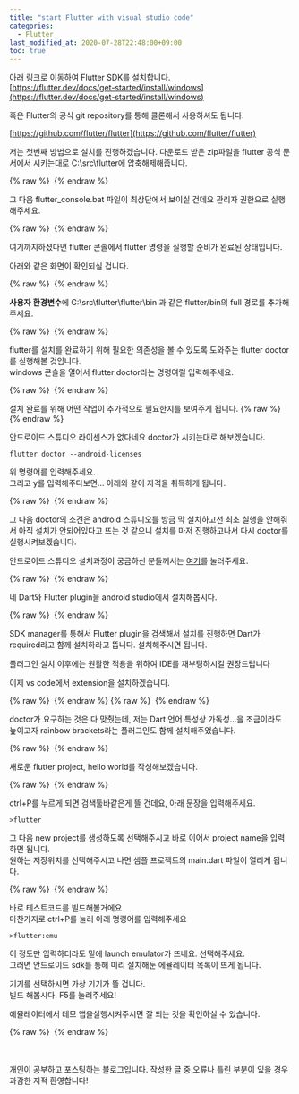 ```yaml
---
title: "start Flutter with visual studio code"
categories: 
  - Flutter
last_modified_at: 2020-07-28T22:48:00+09:00
toc: true
---
```


아래 링크로 이동하여 Flutter SDK를 설치합니다.<br/>
[https://flutter.dev/docs/get-started/install/windows](https://flutter.dev/docs/get-started/install/windows)

혹은 Flutter의 공식 git repository를 통해 클론해서 사용하셔도 됩니다.<br/>

[https://github.com/flutter/flutter](https://github.com/flutter/flutter)

저는 첫번째 방법으로 설치를 진행하겠습니다. 다운로드 받은 zip파일을 flutter 공식 문서에서 시키는대로 C:\\src\\flutter에 압축해제해줍니다.<br/>

{% raw %} <img src="https://ohjinjin.github.io/assets/images/20200718flutter/capture1.JPG" alt=""> {% endraw %}

그 다음 flutter_console.bat 파일이 최상단에서 보이실 건데요 관리자 권한으로 실행해주세요.<br/>

{% raw %} <img src="https://ohjinjin.github.io/assets/images/20200718flutter/capture2.JPG" alt=""> {% endraw %}


여기까지하셨다면 flutter 콘솔에서  flutter 명령을 실행할 준비가 완료된 상태입니다.<br/>

아래와 같은 화면이 확인되실 겁니다.<br/>

{% raw %} <img src="https://ohjinjin.github.io/assets/images/20200718flutter/capture3.JPG" alt=""> {% endraw %}


**사용자 환경변수**에 C:\\src\\flutter\\flutter\\bin 과 같은 flutter/bin의 full 경로를 추가해주세요.<br/>

{% raw %} <img src="https://ohjinjin.github.io/assets/images/20200718flutter/capture4.JPG" alt=""> {% endraw %}


flutter를 설치를 완료하기 위해 필요한 의존성을 볼 수 있도록 도와주는 flutter doctor를 실행해볼 것입니다.<br/>
windows 콘솔을 열어서 flutter doctor라는 명령여럴 입력해주세요.<br/>

{% raw %} <img src="https://ohjinjin.github.io/assets/images/20200718flutter/capture5.JPG" alt=""> {% endraw %}


설치 완료를 위해 어떤 작업이 추가적으로 필요한지를 보여주게 됩니다.
{% raw %} <img src="https://ohjinjin.github.io/assets/images/20200718flutter/capture6.JPG" alt=""> {% endraw %}


안드로이드 스튜디오 라이센스가 없다네요 doctor가 시키는대로 해보겠습니다.<br/>

~~~
flutter doctor --android-licenses
~~~

위 명령어를 입력해주세요.<br/>
그리고 y를 입력해주다보면... 아래와 같이 자격을 취득하게 됩니다.<br/>

{% raw %} <img src="https://ohjinjin.github.io/assets/images/20200718flutter/capture7.JPG" alt=""> {% endraw %}


그 다음 doctor의 소견은 android 스튜디오를 방금 막 설치하고선 최초 실행을 안해줘서 아직 설치가 안되어있다고 뜨는 것 같으니 설치를 마저 진행하고나서 다시 doctor를 실행시켜보겠습니다.<br/>

안드로이드 스튜디오 설치과정이 궁금하신 분들께서는 [여기](https://ohjinjin.github.io/android%20studio/install-androidstudio/)를 눌러주세요.<br/>

{% raw %} <img src="https://ohjinjin.github.io/assets/images/20200718flutter/capture8.JPG" alt=""> {% endraw %}


네 Dart와 Flutter plugin을 android studio에서 설치해봅시다.<br/>

{% raw %} <img src="https://ohjinjin.github.io/assets/images/20200718flutter/capture9.JPG" alt=""> {% endraw %}


SDK manager를 통해서 Flutter plugin을 검색해서 설치를 진행하면 Dart가 required라고 함께 설치하라고 뜹니다. 설치해주시면 됩니다.<br/>

플러그인 설치 이후에는 원활한 적용을 위하여 IDE를 재부팅하시길 권장드립니다<br/>

이제 vs code에서 extension을 설치하겠습니다.<br/>

{% raw %} <img src="https://ohjinjin.github.io/assets/images/20200718flutter/capture10.JPG" alt=""> {% endraw %}
{% raw %} <img src="https://ohjinjin.github.io/assets/images/20200718flutter/capture11.JPG" alt=""> {% endraw %}

doctor가 요구하는 것은 다 맞췄는데, 저는 Dart 언어 특성상 가독성...을 조금이라도 높이고자 rainbow brackets라는 플러그인도 함께 설치해주었습니다.<br/>

{% raw %} <img src="https://ohjinjin.github.io/assets/images/20200718flutter/capture12.JPG" alt=""> {% endraw %}

새로운 flutter project, hello world를 작성해보겠습니다.<br/>

{% raw %} <img src="https://ohjinjin.github.io/assets/images/20200718flutter/capture13.JPG" alt=""> {% endraw %}

ctrl\+P를 누르게 되면 검색툴바같은게 뜰 건데요, 아래 문장을 입력해주세요.<br/>

~~~
>flutter
~~~

그 다음 new project를 생성하도록 선택해주시고 바로 이어서 project name을 입력하면 됩니다.<br/>
원하는 저장위치를 선택해주시고 나면 샘플 프로젝트의 main.dart 파일이 열리게 됩니다.<br/>

{% raw %} <img src="https://ohjinjin.github.io/assets/images/20200718flutter/capture14.JPG" alt=""> {% endraw %}

바로 테스트코드를 빌드해볼거에요<br/>
마찬가지로 ctrl\+P를 눌러 아래 명령어를 입력해주세요<br/>

~~~
>flutter:emu
~~~

이 정도만 입력하더라도 밑에 launch emulator가 뜨네요. 선택해주세요.<br/>
그러면 안드로이드 sdk를 통해 미리 설치해둔 에뮬레이터 목록이 뜨게 됩니다.<br/>

기기를 선택하시면 가상 기기가 뜰 겁니다.<br/>
빌드 해봅시다. F5를 눌러주세요!<br/>

에뮬레이터에서 데모 앱을실행시켜주시면 잘 되는 것을 확인하실 수 있습니다.<br/>

{% raw %} <img src="https://ohjinjin.github.io/assets/images/20200718flutter/capture15.JPG" alt=""> {% endraw %}

<br/><br/>
개인이 공부하고 포스팅하는 블로그입니다. 작성한 글 중 오류나 틀린 부분이 있을 경우 과감한 지적 환영합니다!<br/><br/>